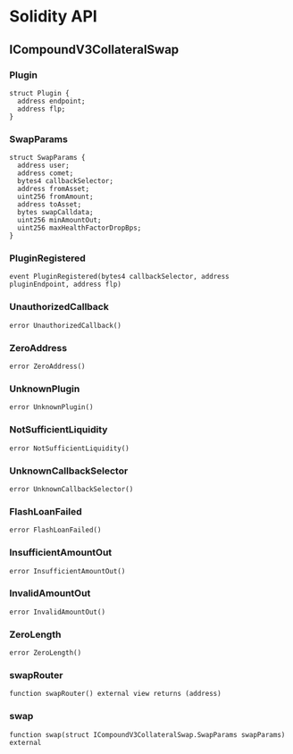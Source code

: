# Solidity API

## ICompoundV3CollateralSwap

### Plugin

```solidity
struct Plugin {
  address endpoint;
  address flp;
}
```

### SwapParams

```solidity
struct SwapParams {
  address user;
  address comet;
  bytes4 callbackSelector;
  address fromAsset;
  uint256 fromAmount;
  address toAsset;
  bytes swapCalldata;
  uint256 minAmountOut;
  uint256 maxHealthFactorDropBps;
}
```

### PluginRegistered

```solidity
event PluginRegistered(bytes4 callbackSelector, address pluginEndpoint, address flp)
```

### UnauthorizedCallback

```solidity
error UnauthorizedCallback()
```

### ZeroAddress

```solidity
error ZeroAddress()
```

### UnknownPlugin

```solidity
error UnknownPlugin()
```

### NotSufficientLiquidity

```solidity
error NotSufficientLiquidity()
```

### UnknownCallbackSelector

```solidity
error UnknownCallbackSelector()
```

### FlashLoanFailed

```solidity
error FlashLoanFailed()
```

### InsufficientAmountOut

```solidity
error InsufficientAmountOut()
```

### InvalidAmountOut

```solidity
error InvalidAmountOut()
```

### ZeroLength

```solidity
error ZeroLength()
```

### swapRouter

```solidity
function swapRouter() external view returns (address)
```

### swap

```solidity
function swap(struct ICompoundV3CollateralSwap.SwapParams swapParams) external
```

